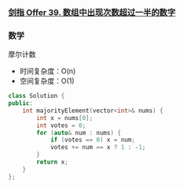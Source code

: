 ### [剑指 Offer 39. 数组中出现次数超过一半的数字](https://leetcode-cn.com/problems/shu-zu-zhong-chu-xian-ci-shu-chao-guo-yi-ban-de-shu-zi-lcof/)

### 数学

摩尔计数

- 时间复杂度：O(n)
- 空间复杂度：O(1)

```c++
class Solution {
public:
    int majorityElement(vector<int>& nums) {
        int x = nums[0];
        int votes = 0;
        for (auto& num : nums) {
            if (votes == 0) x = num;
            votes += num == x ? 1 : -1;
        }
        return x;
    }
};
```
